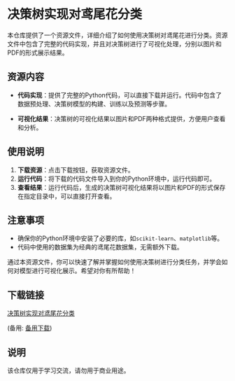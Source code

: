 # 决策树实现对鸢尾花分类

本仓库提供了一个资源文件，详细介绍了如何使用决策树对鸢尾花进行分类。资源文件中包含了完整的代码实现，并且对决策树进行了可视化处理，分别以图片和PDF的形式展示结果。

## 资源内容

- **代码实现**：提供了完整的Python代码，可以直接下载并运行。代码中包含了数据预处理、决策树模型的构建、训练以及预测等步骤。
  
- **可视化结果**：决策树的可视化结果以图片和PDF两种格式提供，方便用户查看和分析。

## 使用说明

1. **下载资源**：点击下载按钮，获取资源文件。
2. **运行代码**：将下载的代码文件导入到你的Python环境中，运行代码即可。
3. **查看结果**：运行代码后，生成的决策树可视化结果将以图片和PDF的形式保存在指定目录中，可以直接打开查看。

## 注意事项

- 确保你的Python环境中安装了必要的库，如`scikit-learn`、`matplotlib`等。
- 代码中使用的数据集为经典的鸢尾花数据集，无需额外下载。

通过本资源文件，你可以快速了解并掌握如何使用决策树进行分类任务，并学会如何对模型进行可视化展示。希望对你有所帮助！

## 下载链接
[决策树实现对鸢尾花分类](https://pan.quark.cn/s/5415642fe839) 

(备用: [备用下载](https://pan.baidu.com/s/15iS7zNVRgrkLags_piKh1A?pwd=1234))

## 说明

该仓库仅用于学习交流，请勿用于商业用途。
